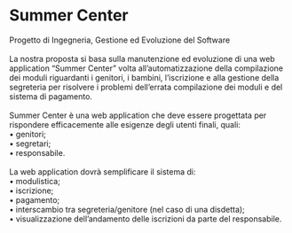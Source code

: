 # Summer Center
Progetto di Ingegneria, Gestione ed Evoluzione del Software <br>
<br>
La nostra proposta si basa sulla manutenzione ed evoluzione di una web application “Summer Center” volta all’automatizzazione della compilazione dei moduli riguardanti i genitori, i bambini, l’iscrizione e alla gestione della segreteria per risolvere i problemi dell’errata compilazione dei moduli e del sistema di pagamento. <br>
<br>
Summer Center è una web application che deve essere progettata per rispondere efficacemente alle esigenze degli utenti finali, quali: <br>
•	genitori;<br>
•	segretari;<br>
•	responsabile.<br>
<br>
La web application dovrà semplificare il sistema di: <br>
•	modulistica;<br>
•	iscrizione;<br>
•	pagamento;<br>
•	interscambio tra segreteria/genitore (nel caso di una disdetta);<br>
•	visualizzazione dell’andamento delle iscrizioni da parte del responsabile.
